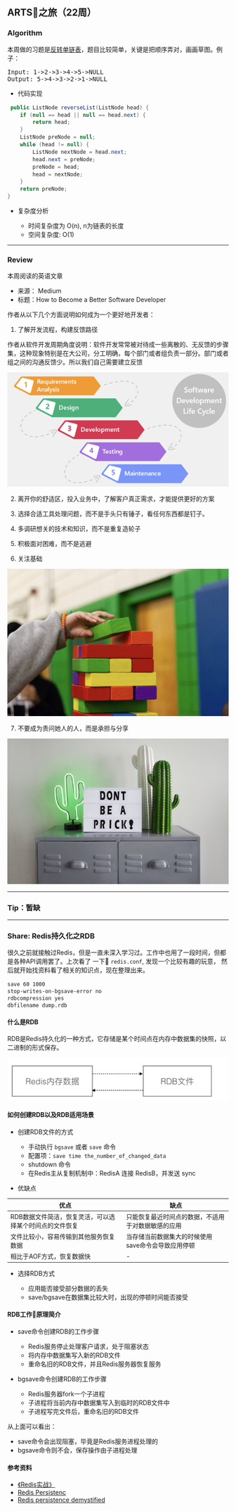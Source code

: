 ## ARTS之旅（22周）

### Algorithm

本周做的习题是[反转单链表](https://leetcode.com/problems/reverse-linked-list/)，题目比较简单，关键是把顺序弄对，画画草图。例子：

<pre>
Input: 1->2->3->4->5->NULL
Output: 5->4->3->2->1->NULL
</pre>

- 代码实现

```Java
 public ListNode reverseList(ListNode head) {
    if (null == head || null == head.next) {
        return head;
    }
    ListNode preNode = null;
    while (head != null) {
        ListNode nextNode = head.next;
        head.next = preNode;
        preNode = head;
        head = nextNode;
    }
    return preNode;
}
```

- 复杂度分析

    + 时间复杂度为 O(n), n为链表的长度
    + 空间复杂度: O(1)

---

### Review

本周阅读的英语文章

- 来源： Medium
- 标题：How to Become a Better Software Developer

作者从以下几个方面说明如何成为一个更好地开发者：

1. 了解开发流程，构建反馈路径

作者从软件开发周期角度说明：软件开发常常被对待成一些离散的、无反馈的步骤集，这种现象特别是在大公司，分工明确，每个部门或者组负责一部分。部门或者组之间的沟通反馈少。所以我们自己需要建立反馈

![review_SDLC](image/review_SDLC_20181203.PNG)

2. 离开你的舒适区，投入业务中，了解客户真正需求，才能提供更好的方案


3. 选择合适工具处理问题，而不是手头只有锤子，看任何东西都是钉子。

4. 多调研想关的技术和知识，而不是重复造轮子

5. 积极面对困难，而不是逃避

6. 关注基础

![review_fundmation](image/review_fundmation_20181203.PNG)

7. 不要成为责问她人的人，而是承担与分享

![review_notblam](image/review_notblam_20181203.PNG)

---

### Tip：暂缺

---

### Share: Redis持久化之RDB

很久之前就接触过Redis，但是一直未深入学习过。工作中也用了一段时间，但都是各种API调用罢了。上次看了
一下 `redis.conf`, 发现一个比较有趣的玩意， 然后就开始找资料看了相关的知识点，现在整理出来。

```Shell
save 60 1000
stop-writes-on-bgsave-error no
rdbcompression yes
dbfilename dump.rdb
```

#### 什么是RDB

RDB是Redis持久化的一种方式，它存储是某个时间点在内存中数据集的快照，以二进制的形式保存。 

![redis-rdb](image/share-redis-rdb.jpeg)

#### 如何创建RDB以及RDB适用场景

+ 创建RDB文件的方式

    - 手动执行 `bgsave` 或者 `save` 命令
    - 配置项：`save time the_number_of_changed_data`
    - shutdown 命令
    - 在Redis主从复制机制中：RedisA 连接 RedisB，并发送 sync

+ 优缺点

|优点|缺点|  
|---|---|
|RDB数据文件简洁，恢复灵活，可以选择某个时间点的文件恢复   | 只能恢复最近时间点的数据，不适用于对数据敏感的应用 |   
|文件比较小，容易传输到其他服务恢复数据  | 当存储当前数据集大的时候使用save命令会导致应用停顿 |
| 相比于AOF方式，恢复数据快  |  - |

+ 选择RDB方式

    - 应用能否接受部分数据的丢失
    - save/bgsave在数据集比较大时，出现的停顿时间能否接受

#### RDB工作原理简介

- save命令创建RDB的工作步骤

    + Redis服务停止处理客户请求，处于阻塞状态
    + 将内存中数据集写入新的RDB文件
    + 重命名旧的RDB文件，并且Redis服务器恢复服务

- bgsave命令创建RDB的工作步骤
    
    + Redis服务器fork一个子进程
    + 子进程将当前内存中数据集写入到临时的RDB文件中
    + 子进程写完文件后，重命名旧的RDB文件

从上面可以看出：

- save命令会出现阻塞，毕竟是Redis服务进程处理的
- bgsave命令则不会，保存操作由子进程处理 

#### 参考资料

- [《Redis实战》](https://book.douban.com/subject/26612779/)
- [Redis Persistenc](https://redis.io/topics/persistence)
- [Redis persistence demystified](http://oldblog.antirez.com/post/redis-persistence-demystified.html)